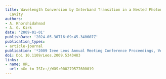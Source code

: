 ```yaml
---
title: Wavelength Conversion by Interband Transition in a Nested Photonic Crystal
  Cavity
authors:
- A. Khorshidahmad
- A. G. Kirk
date: '2009-01-01'
publishDate: '2024-05-30T16:09:45.340607Z'
publication_types:
- article-journal
publication: '*2009 Ieee Leos Annual Meeting Conference Proceedings, Vols 1and 2*'
doi: Doi 10.1109/Leos.2009.5343483
links:
- name: URL
  url: <Go to ISI>://WOS:000279577600019
---
```

